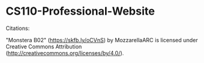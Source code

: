 # CS110-Professional-Website

Citations:

"Monstera B02" (https://skfb.ly/oCVnS) by MozzarellaARC is licensed under Creative Commons Attribution (http://creativecommons.org/licenses/by/4.0/).
